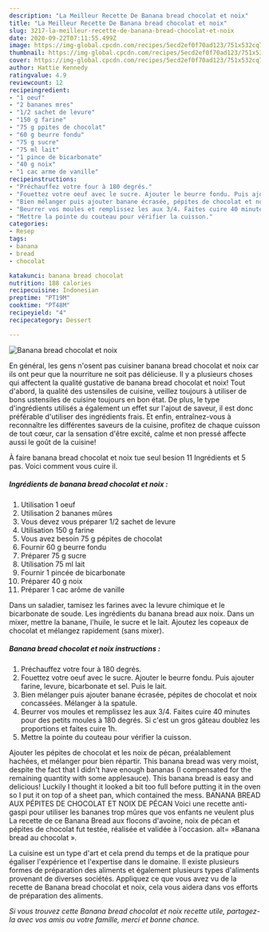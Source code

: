 ```yaml
---
description: "La Meilleur Recette De Banana bread chocolat et noix"
title: "La Meilleur Recette De Banana bread chocolat et noix"
slug: 3217-la-meilleur-recette-de-banana-bread-chocolat-et-noix
date: 2020-09-22T07:11:55.499Z
image: https://img-global.cpcdn.com/recipes/5ecd2ef0f70ad123/751x532cq70/banana-bread-chocolat-et-noix-photo-principale-de-la-recette.jpg
thumbnail: https://img-global.cpcdn.com/recipes/5ecd2ef0f70ad123/751x532cq70/banana-bread-chocolat-et-noix-photo-principale-de-la-recette.jpg
cover: https://img-global.cpcdn.com/recipes/5ecd2ef0f70ad123/751x532cq70/banana-bread-chocolat-et-noix-photo-principale-de-la-recette.jpg
author: Hattie Kennedy
ratingvalue: 4.9
reviewcount: 12
recipeingredient:
- "1 oeuf"
- "2 bananes mres"
- "1/2 sachet de levure"
- "150 g farine"
- "75 g ppites de chocolat"
- "60 g beurre fondu"
- "75 g sucre"
- "75 ml lait"
- "1 pince de bicarbonate"
- "40 g noix"
- "1 cac arme de vanille"
recipeinstructions:
- "Préchauffez votre four à 180 degrés."
- "Fouettez votre oeuf avec le sucre. Ajouter le beurre fondu. Puis ajouter farine, levure, bicarbonate et sel. Puis le lait."
- "Bien mélanger puis ajouter banane écrasée, pépites de chocolat et noix concassées. Mélanger à la spatule."
- "Beurrer vos moules et remplissez les aux 3/4. Faites cuire 40 minutes pour des petits moules à 180 degrés. Si c&#39;est un gros gâteau doublez les proportions et faites cuire 1h."
- "Mettre la pointe du couteau pour vérifier la cuisson."
categories:
- Resep
tags:
- banana
- bread
- chocolat

katakunci: banana bread chocolat 
nutrition: 188 calories
recipecuisine: Indonesian
preptime: "PT19M"
cooktime: "PT48M"
recipeyield: "4"
recipecategory: Dessert

---
```



![Banana bread chocolat et noix](https://img-global.cpcdn.com/recipes/5ecd2ef0f70ad123/751x532cq70/banana-bread-chocolat-et-noix-photo-principale-de-la-recette.jpg)

En général, les gens n'osent pas cuisiner banana bread chocolat et noix car ils ont peur que la nourriture ne soit pas délicieuse. Il y a plusieurs choses qui affectent la qualité gustative de banana bread chocolat et noix! Tout d'abord, la qualité des ustensiles de cuisine, veillez toujours à utiliser de bons ustensiles de cuisine toujours en bon état. De plus, le type d'ingrédients utilisés a également un effet sur l'ajout de saveur, il est donc préférable d'utiliser des ingrédients frais. Et enfin, entraînez-vous à reconnaître les différentes saveurs de la cuisine, profitez de chaque cuisson de tout cœur, car la sensation d'être excité, calme et non pressé affecte aussi le goût de la cuisine!

<!--inarticleads1-->

À faire banana bread chocolat et noix tue seul besion 11 Ingrédients et 5 pas. Voici comment vous cuire il.

##### Ingrédients de banana bread chocolat et noix :

1. Utilisation 1 oeuf
1. Utilisation 2 bananes mûres
1. Vous devez vous préparer 1/2 sachet de levure
1. Utilisation 150 g farine
1. Vous avez besoin 75 g pépites de chocolat
1. Fournir 60 g beurre fondu
1. Préparer 75 g sucre
1. Utilisation 75 ml lait
1. Fournir 1 pincée de bicarbonate
1. Préparer 40 g noix
1. Préparer 1 cac arôme de vanille


Dans un saladier, tamisez les farines avec la levure chimique et le bicarbonate de soude. Les ingrédients du banana bread aux noix. Dans un mixer, mettre la banane, l&#39;huile, le sucre et le lait. Ajoutez les copeaux de chocolat et mélangez rapidement (sans mixer). 

<!--inarticleads2-->

##### Banana bread chocolat et noix instructions :

1. Préchauffez votre four à 180 degrés.
1. Fouettez votre oeuf avec le sucre. Ajouter le beurre fondu. Puis ajouter farine, levure, bicarbonate et sel. Puis le lait.
1. Bien mélanger puis ajouter banane écrasée, pépites de chocolat et noix concassées. Mélanger à la spatule.
1. Beurrer vos moules et remplissez les aux 3/4. Faites cuire 40 minutes pour des petits moules à 180 degrés. Si c&#39;est un gros gâteau doublez les proportions et faites cuire 1h.
1. Mettre la pointe du couteau pour vérifier la cuisson.


Ajouter les pépites de chocolat et les noix de pécan, préalablement hachées, et mélanger pour bien répartir. This banana bread was very moist, despite the fact that I didn&#39;t have enough bananas (I compensated for the remaining quantity with some applesauce). This banana bread is easy and delicious! Luckily I thought it looked a bit too full before putting it in the oven so I put it on top of a sheet pan, which contained the mess. BANANA BREAD AUX PÉPITES DE CHOCOLAT ET NOIX DE PÉCAN Voici une recette anti-gaspi pour utiliser les bananes trop mûres que vos enfants ne veulent plus La recette de ce Banana Bread aux flocons d&#39;avoine, noix de pécan et pépites de chocolat fut testée, réalisée et validée à l&#39;occasion. alt= »Banana bread au chocolat ». 

<!--inarticleads1-->

<p>
La cuisine est un type d'art et cela prend du temps et de la pratique pour égaliser l'expérience et l'expertise dans le domaine. Il existe plusieurs formes de préparation des aliments et également plusieurs types d'aliments provenant de diverses sociétés. Appliquez ce que vous avez vu de la recette de Banana bread chocolat et noix, cela vous aidera dans vos efforts de préparation des aliments.
</p>

<p>
<i>Si vous trouvez cette Banana bread chocolat et noix recette utile, partagez-la avec vos amis ou votre famille, merci et bonne chance.</i>
</p>
